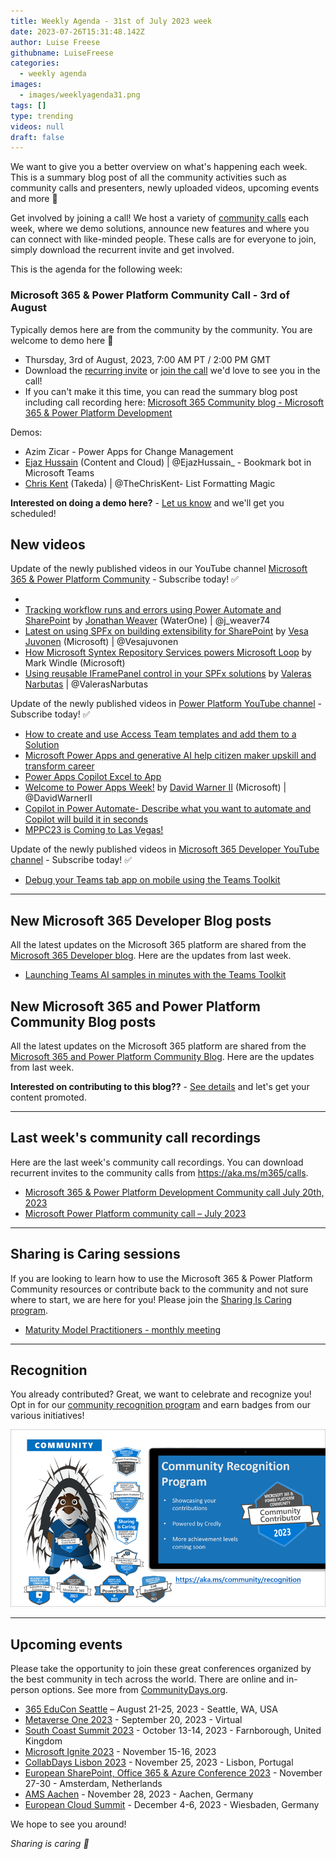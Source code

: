 ```yaml
---
title: Weekly Agenda - 31st of July 2023 week
date: 2023-07-26T15:31:48.142Z
author: Luise Freese
githubname: LuiseFreese
categories:
  - weekly agenda
images:
  - images/weeklyagenda31.png
tags: []
type: trending
videos: null
draft: false
---
```


We want to give you a better overview on what's happening each week. This is a summary blog post of all the community activities such as community calls and presenters, newly uploaded videos, upcoming events and more 🚀

Get involved by joining a call! We host a variety of [community calls](https://aka.ms/community/calls) each week, where we demo solutions, announce new features and where you can connect with like-minded people. These calls are for everyone to join, simply download the recurrent invite and get involved.

This is the agenda for the following week:

### Microsoft 365 & Power Platform Community Call - 3rd of August

Typically demos here are from the community by the community. You are welcome to demo here 👋

* Thursday, 3rd of August, 2023, 7:00 AM PT / 2:00 PM GMT
* Download the [recurring invite](https://aka.ms/spdev-sig-call) or [join the call](https://aka.ms/spdev-sig-call-join) we'd love to see you in the call!
* If you can't make it this time, you can read the summary blog post including call recording here: [Microsoft 365 Community blog - Microsoft 365 & Power Platform Development](https://pnp.github.io/blog/categories/microsoft-365-and-power-platform-development-community-call/)

Demos: 

* Azim Zicar - Power Apps for Change Management
* [Ejaz Hussain](https://twitter.com/EjazHussain_) (Content and Cloud) | @EjazHussain_ - Bookmark bot in Microsoft Teams
* [Chris Kent](https://twitter.com/theChrisKent) (Takeda) | @TheChrisKent- List Formatting Magic


**Interested on doing a demo here?** - [Let us know](https://aka.ms/community/request/demo) and we'll get you scheduled! 


## New videos 

Update of the newly published videos in our YouTube channel [Microsoft 365 & Power Platform Community](https://www.youtube.com/channel/UC_mKdhw-V6CeCM7gTo_Iy7w) - Subscribe today! ✅

* 
* [Tracking workflow runs and errors using Power Automate and SharePoint](https://www.youtube.com/watch?v=NPF2QQEkCj0) by [Jonathan Weaver](https://twitter.com/j_weaver74)​ (WaterOne) \| @j_weaver74
* [Latest on using SPFx on building extensibility for SharePoint](https://www.youtube.com/watch?v=rwvF1qqgb_M) by [Vesa Juvonen](https://twitter.com/vesajuvonen) (Microsoft) | @Vesajuvonen
* [How Microsoft Syntex Repository Services powers Microsoft Loop](https://www.youtube.com/watch?v=OIRd65liVP0) by Mark Windle (Microsoft)
* [Using reusable IFramePanel control in your SPFx solutions](https://www.youtube.com/watch?v=VMD2iVDucbw) by [Valeras Narbutas](https://twitter.com/ValerasNarbutas) | @ValerasNarbutas


Update of the newly published videos in [Power Platform YouTube channel](https://www.youtube.com/@mspowerplatform) - Subscribe today! ✅

* [How to create and use Access Team templates and add them to a Solution](https://www.youtube.com/watch?v=72kJJ1GDh0Y)
* [Microsoft Power Apps and generative AI help citizen maker upskill and transform career](https://www.youtube.com/watch?v=S79vyBHwbUg)
* [Power Apps Copilot Excel to App](https://www.youtube.com/watch?v=hcuSHIsuwNM)
* [Welcome to Power Apps Week!](https://www.youtube.com/watch?v=fEjks_o2ydA) by [David Warner II](https://twitter.com/DavidWarnerII) (Microsoft) | @DavidWarnerII
* [Copilot in Power Automate- Describe what you want to automate and Copilot will build it in seconds](https://www.youtube.com/watch?v=FMz0C6cY1qU)
* [MPPC23 is Coming to Las Vegas!](https://www.youtube.com/watch?v=P4kdBxq8tH0)



Update of the newly published videos in [Microsoft 365 Developer YouTube channel](https://www.youtube.com/@Microsoft365Developer) - Subscribe today! ✅

* [Debug your Teams tab app on mobile using the Teams Toolkit](https://www.youtube.com/watch?v=jktyDGOPGQo)

---

## New Microsoft 365 Developer Blog posts

All the latest updates on the Microsoft 365 platform are shared from the [Microsoft 365 Developer blog](https://devblogs.microsoft.com/microsoft365dev/). Here are the updates from last week.

* [Launching Teams AI samples in minutes with the Teams Toolkit](https://www.youtube.com/watch?v=oj3jr9OJfR0)


## New Microsoft 365 and Power Platform Community Blog posts

All the latest updates on the Microsoft 365 platform are shared from the [Microsoft 365 and Power Platform Community Blog](https://pnp.github.io/blog/). Here are the updates from last week.


**Interested on contributing to this blog??** - [See details](https://pnp.github.io/blog/post/contribute-blog/) and let's get your content promoted.

---

## Last week's community call recordings

Here are the last week's community call recordings. You can download recurrent invites to the community calls from https://aka.ms/m365/calls.

* [Microsoft 365 & Power Platform Development Community call July 20th, 2023](https://www.youtube.com/watch?v=uq9hhXWT74E&t=1018s)
* [Microsoft Power Platform community call – July 2023](https://www.youtube.com/watch?v=qLM6MChvrOk)


---

## Sharing is Caring sessions

If you are looking to learn how to use the Microsoft 365 & Power Platform Community resources or contribute back to the community and not sure where to start, we are here for you! Please join the [Sharing Is Caring program](https://pnp.github.io/sharing-is-caring/).

* [Maturity Model Practitioners - monthly meeting](https://aka.ms/mm4m365/invite)

---

## Recognition

You already contributed? Great, we want to celebrate and recognize you! Opt in for our [community recognition program](https://pnp.github.io/recognitionprogram/) and earn badges from our various initiatives! 

![together-221201.png](images/community-recognization-program.png)

---

## Upcoming events

Please take the opportunity to join these great conferences organized by the best community in tech across the world. There are online and in-person options. See more from [CommunityDays.org](https://www.communitydays.org/).

* [365 EduCon Seattle](https://365educon.com/Seattle/) – August 21-25, 2023 - Seattle, WA, USA
* [Metaverse One 2023](https://www.communitydays.org/event/2023-09-20/metaverse-one-2023) - September 20, 2023 - Virtual
* [South Coast Summit 2023](https://www.southcoastsummit.com/) - October 13-14, 2023 - Farnborough, United Kingdom
* [Microsoft Ignite 2023](https://ignite.microsoft.com/) - November 15-16, 2023
* [CollabDays Lisbon 2023](https://www.collabdays.org/2023-lisbon/) - November 25, 2023 - Lisbon, Portugal
* [European SharePoint, Office 365 & Azure Conference 2023](https://www.sharepointeurope.com/) - November 27-30 - Amsterdam, Netherlands
* [AMS Aachen](https://www.communitydays.org/event/2023-11-28/ams-aachen) - November 28, 2023 - Aachen, Germany
* [European Cloud Summit](https://www.cloudsummit.eu/) - December 4-6, 2023 - Wiesbaden, Germany

We hope to see you around!

_Sharing is caring 🧡_
